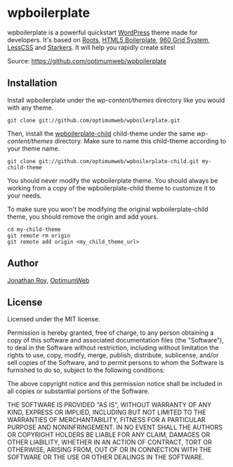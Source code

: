 wpboilerplate
=============

wpboilerplate is a powerful quickstart [WordPress](https://wordpress.org) theme made for developers. It's based on [Roots](https://roots.io), [HTML5 Boilerplate](https://html5boilerplate.com), [960 Grid System](http://960.gs), [LessCSS](http://lesscss.org) and [Starkers](http://viewportindustries.com/products/starkers). It will help you rapidly create sites!

Source: https://github.com/optimumweb/wpboilerplate

## Installation

Install wpboilerplate under the *wp-content/themes* directory like you would with any theme.

    git clone git://github.com/optimumweb/wpboilerplate.git

Then, install the [wpboilerplate-child](https://github.com/optimumweb/wpboilerplate-child) child-theme under the same *wp-content/themes* directory. Make sure to name this child-theme according to your theme name.

    git clone git://github.com/optimumweb/wpboilerplate-child.git my-child-theme

You should never modify the wpboilerplate theme. You should always be working from a copy of the wpboilerplate-child theme to customize it to your needs.

To make sure you won't be modifying the original wpboilerplate-child theme, you should remove the origin and add yours.

    cd my-child-theme
    git remote rm origin
    git remote add origin <my_child_theme_url>

## Author

[Jonathan Roy](https://twitter.com/jonathanroy), [OptimumWeb](http://optimumweb.ca)

## License

Licensed under the MIT license.

Permission is hereby granted, free of charge, to any person obtaining a copy of this software and associated documentation files (the "Software"), to deal in the Software without restriction, including without limitation the rights to use, copy, modify, merge, publish, distribute, sublicense, and/or sell copies of the Software, and to permit persons to whom the Software is furnished to do so, subject to the following conditions:

The above copyright notice and this permission notice shall be included in all copies or substantial portions of the Software.

THE SOFTWARE IS PROVIDED "AS IS", WITHOUT WARRANTY OF ANY KIND, EXPRESS OR IMPLIED, INCLUDING BUT NOT LIMITED TO THE WARRANTIES OF MERCHANTABILITY, FITNESS FOR A PARTICULAR PURPOSE AND NONINFRINGEMENT. IN NO EVENT SHALL THE AUTHORS OR COPYRIGHT HOLDERS BE LIABLE FOR ANY CLAIM, DAMAGES OR OTHER LIABILITY, WHETHER IN AN ACTION OF CONTRACT, TORT OR OTHERWISE, ARISING FROM, OUT OF OR IN CONNECTION WITH THE SOFTWARE OR THE USE OR OTHER DEALINGS IN THE SOFTWARE.